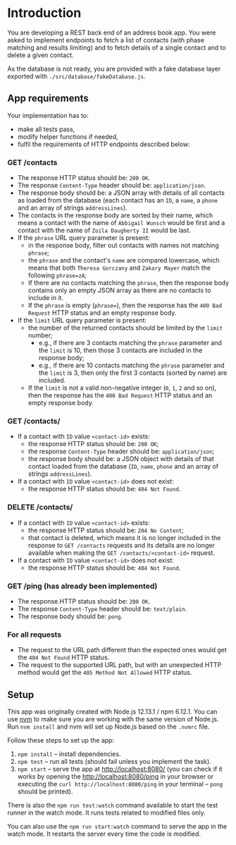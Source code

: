 # Introduction

You are developing a REST back end of an address book app. You were asked to
implement endpoints to fetch a list of contacts (with phase matching and results
limiting) and to fetch details of a single contact and to delete a given contact.

As the database is not ready, you are provided with a fake database layer exported
with `./src/database/fakeDatabase.js`.

## App requirements

Your implementation has to:

- make all tests pass,
- modify helper functions if needed,
- fulfil the requirements of HTTP endpoints described below:

### GET /contacts

- The response HTTP status should be: `200 OK`.
- The response `Content-Type` header should be: `application/json`.
- The response body should be: a JSON array with details of all contacts as loaded from the database (each contact has an `ID`, a `name`, a `phone` and an array of strings `addressLines`).
- The contacts in the response body are sorted by their name, which means a contact with
  the name of `Abbigail Wunsch` would be first and a contact with the name of `Zoila Daugherty II` would be last.
- If the `phrase` URL query parameter is present:
  - in the response body, filter out contacts with names not matching `phrase`;
  - the `phrase` and the contact's `name` are compared lowercase, which means that both
    `Theresa Gorczany` and `Zakary Mayer` match the following `phrase=zA`;
  - If there are no contacts matching the `phrase`, then the response body contains only an empty JSON array as there are no contacts to include in it.
  - If the `phrase` is empty (`phrase=`), then the response has the `400 Bad Request` HTTP
    status and an empty response body.
- If the `limit` URL query parameter is present:
  - the number of the returned contacts should be limited by the `limit` number;
    - e.g., if there are 3 contacts matching the `phrase` parameter and the `limit` is 10,
      then those 3 contacts are included in the response body;
    - e.g., if there are 10 contacts matching the `phrase` parameter and the `limit` is 3,
      then only the first 3 contacts (sorted by name) are included.
  - If the `limit` is not a valid non-negative integer (`0`, `1`, `2` and so on),
    then the response has the `400 Bad Request` HTTP status and an empty response body.

### GET /contacts/<contact-id>

- If a contact with `ID` value `<contact-id>` exists:
  - the response HTTP status should be: `200 OK`;
  - the response `Content-Type` header should be: `application/json`;
  - the response body should be: a JSON object with details of that contact loaded from
    the database (`ID`, `name`, `phone` and an array of strings `addressLines`).
- If a contact with `ID` value `<contact-id>` does not exist:
  - the response HTTP status should be: `404 Not Found`.

### DELETE /contacts/<contact-id>

- If a contact with `ID` value `<contact-id>` exists:
  - the response HTTP status should be: `204 No Content`;
  - that contact is deleted, which means it is no longer included in the response to
    `GET /contacts` requests and its details are no longer available when making
    the `GET /contacts/<contact-id>` request.
- If a contact with `ID` value `<contact-id>` does not exist:
  - the response HTTP status should be: `404 Not Found`.

### GET /ping (has already been implemented)

- The response HTTP status should be: `200 OK`.
- The response `Content-Type` header should be: `text/plain`.
- The response body should be: `pong`.

### For all requests

- The request to the URL path different than the expected ones would get the `404 Not Found` HTTP status.
- The request to the supported URL path, but with an unexpected HTTP method would get the
  `405 Method Not Allowed` HTTP status.

## Setup

This app was originally created with Node.js 12.13.1 / npm 6.12.1. You can use
[nvm](https://github.com/creationix/nvm) to make sure you are working with the same
version of Node.js. Run `nvm install` and nvm will set up Node.js based on
the `.nvmrc` file.

Follow these steps to set up the app:

1. `npm install` – install dependencies.
2. `npm test` – run all tests (should fail unless you implement the task).
3. `npm start` – serve the app at
   [http://localhost:8080/](http://localhost:8080/) (you can check if it works
   by opening the [http://localhost:8080/ping](http://localhost:8080/ping) in your
   browser or executing the `curl http://localhost:8080/ping` in your terminal –
   `pong` should be printed).

There is also the `npm run test:watch` command available to start the test runner in
the watch mode. It runs tests related to modified files only.

You can also use the `npm run start:watch` command to serve the app in the watch
mode. It restarts the server every time the code is modified.
